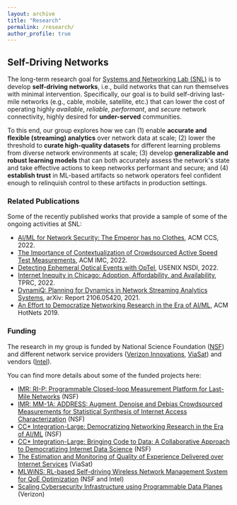 ```yaml
---
layout: archive
title: "Research"
permalink: /research/
author_profile: true
---
```


## Self-Driving Networks

The long-term research goal for [Systems and Networking Lab (SNL)](https://snl.cs.ucsb.edu/) is to develop **self-driving networks**, i.e., build networks that can run themselves with minimal intervention. Specifically, our goal is to build self-driving last-mile networks (e.g., cable, mobile, satellite, etc.) that can lower the cost of operating highly *available*, *reliable*, *performant*, and *secure* network connectivity, highly desired for **under-served** communities.

To this end, our group explores how we can
(1) enable **accurate and flexible (streaming) analytics** over network data at scale;
(2) lower the threshold to **curate high-quality datasets** for different learning problems from diverse network environments at scale;
(3) develop **generalizable and robust learning models** that can both accurately assess the network's state and take effective actions to keep networks performant and secure; and
(4) **establish trust** in ML-based artifacts so network operators feel confident enough to relinquish control to these artifacts in production settings.

### Related Publications
Some of the recently published works that provide a sample of some of the ongoing activities at SNL:
- [AI/ML for Network Security: The Emperor has no Clothes](https://sites.cs.ucsb.edu/~arpitgupta/pdfs/trustee.pdf), ACM CCS, 2022.
- [The Importance of Contextualization of Crowdsourced Active Speed Test Measurements](https://sites.cs.ucsb.edu/~arpitgupta/pdfs/speedtest.pdf), ACM IMC, 2022.
- [Detecting Ephemeral Optical Events with OpTel](https://sites.cs.ucsb.edu/~arpitgupta/pdfs/OpTel_camera_ready.pdf), USENIX NSDI, 2022.
- [Internet Inequity in Chicago: Adoption, Affordability, and Availability](https://sites.cs.ucsb.edu/~arpitgupta/pdfs/2022_tprc_chicago_digital_divide-submitted.pdf), TPRC, 2022.
- [DynamiQ: Planning for Dynamics in Network Streaming Analytics Systems](https://arxiv.org/pdf/2106.05420.pdf),
arXiv: Report 2106.05420, 2021.
- [An Effort to Democratize Networking Research in the Era of AI/ML](https://sites.cs.ucsb.edu/~arpitgupta/pdfs/democratize_netai.pdf), ACM HotNets 2019.



<!-- machine learning (ML) and
programmable network data planes to develop *low-cost* last-mile networks that can provide highly *available*, *reliable*, *performant* and *secure* network connectivity to underrepresented and under-served communities.

<!-- The growing popularity of networked devices and applications imposes
increasingly stringent security- and performance-related requirements on the
underlying communication fabric. Satisfying these ever-increasing demands with
limited infrastructure and operational budgets are challenging for the network
operators. -->

<!-- My research combines the flexibility of **programmable data-plane targets** and
the intelligibility of **ML algorithms** to develop ML-based artifacts for
networking that bridge the fundamental gap between requirements and resources.
Additionally, my research focuses on ensuring that network operators can
**trust** these ML-based artifacts enough to deploy them in production
settings.  -->

### Funding
The research in my group is funded by National Science Foundation ([NSF](#)) and different network service providers ([Verizon Innovations](#), [ViaSat](#)) and vendors ([Intel](#)).

You can find more details about some of the funded projects here:
* [IMR: RI-P: Programmable Closed-loop Measurement Platform for Last-Mile Networks](https://nsf.gov/awardsearch/showAward?AWD_ID=2224687) (NSF)
* [IMR: MM-1A: ADDRESS: Augment, Denoise and Debias Crowdsourced Measurements for Statistical Synthesis of Internet Access Characterization](#) (NSF)
* [CC* Integration-Large: Democratizing Networking Research in the Era of AI/ML](https://www.nsf.gov/awardsearch/showAward?AWD_ID=2126327) (NSF)
* [CC* Integration-Large: Bringing Code to Data: A Collaborative Approach to Democratizing Internet Data Science](https://www.nsf.gov/awardsearch/showAward?AWD_ID=2126281) (NSF)
* [The Estimation and Monitoring of Quality of Experience Delivered over Internet Services](#) (ViaSat)
* [MLWiNS: RL-based Self-driving Wireless Network Management System for QoE Optimization](https://www.nsf.gov/awardsearch/showAward?AWD_ID=2003257) (NSF and Intel)
* [Scaling Cybersecurity Infrastructure using Programmable Data Planes](https://www.verizon.com/about/news/verizon-advances-5g-network-and-cyber-security) (Verizon)





<!-- ## Ongoing Projects

### Programmable Data-Collection Infrastructure/Platform(s)

### Flexible and Scalable Network Data Analytics System(s)

### ML Pipeline for Learning Problems in Networking -->


<!-- ## Past Projects -->

<!-- The proposed research will help catalyze adoption of ML-based solutions for network operations, which will form the intellectual foundation for future self-driving networks. My academic career to this point has prepared me to pursue this goal with an extensive experience in developing open-sourced networked systems, such as SDX~\cite{sdx}, iSDX~\cite{isdx}, Sonata~\cite{sonata-paper}, DynamiQ~\cite{dynamiq}, Optel~\cite{optel}, etc., that have been widely used in both academia and industry.  -->
